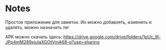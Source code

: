 # Notes
Простое приложение для заметок. Их можно добавлять, изменять и удалять, можно назначать тег

APK можно скачать здесь: 
https://drive.google.com/drive/folders/1pUc_9l-JPp4mM289sjuIaXGOtVmA68-q?usp=sharing
